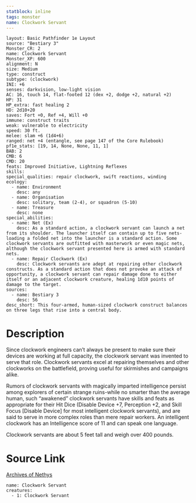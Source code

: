 ```yaml
---
statblock: inline
tags: monster
name: Clockwork Servant
---
```

```statblock
layout: Basic Pathfinder 1e Layout
source: "Bestiary 3"
Monster_CR: 2
name: Clockwork Servant
Monster_XP: 600
alignment: N
size: Medium
type: construct
subtype: (clockwork)
INI: +6
senses: darkvision, low-light vision
AC: 16, touch 14, flat-footed 12 (dex +2, dodge +2, natural +2)
HP: 31
HP_extra: fast healing 2
HD: 2d10+20
saves: Fort +0, Ref +4, Will +0
immune: construct traits
weak: vulnerable to electricity
speed: 30 ft.
melee: slam +6 (1d4+6)
ranged: net +4 (entangle, see page 147 of the Core Rulebook)
pf1e_stats: [19, 14, None, None, 11, 1]
BAB: 2
CMB: 6
CMD: 20
feats: Improved Initiative, Lightning Reflexes
skills: 
special_qualities: repair clockwork, swift reactions, winding
ecology:
  - name: Environment
    desc: any
  - name: Organisation
    desc: solitary, team (2-4), or squadron (5-10)
  - name: Treasure
    desc: none
special_abilities:
  - name: Net (Ex)
    desc: As a standard action, a clockwork servant can launch a net from its shoulder. The launcher itself can contain up to five nets-loading a folded net into the launcher is a standard action. Some clockwork servants are outfitted with masterwork or even magic nets, although the clockwork servant presented here is armed with standard nets.
  - name: Repair Clockwork (Ex)
    desc: Clockwork servants are adept at repairing other clockwork constructs. As a standard action that does not provoke an attack of opportunity, a clockwork servant can repair damage done to either itself or an adjacent clockwork creature, healing 1d10 points of damage to the target.
sources:
  - name: Bestiary 3
    desc: 56
desc_short: This four-armed, human-sized clockwork construct balances on three legs that rise into a central body.
```
# Description
Since clockwork engineers can’t always be present to make sure their devices are working at full capacity, the clockwork servant was invented to serve that role. Clockwork servants excel at repairing themselves and other clockworks on the battlefield, proving useful for skirmishes and campaigns alike.

Rumors of clockwork servants with magically imparted intelligence persist among explorers of certain strange ruins-while no smarter than the average human, such “awakened” clockwork servants have skills and feats as appropriate for their Hit Dice (Disable Device +7, Perception +2, and Skill Focus [Disable Device] for most intelligent clockwork servants), and are said to serve in more complex roles than mere repair workers. An intelligent clockwork has an Intelligence score of 11 and can speak one language.

Clockwork servants are about 5 feet tall and weigh over 400 pounds.
# Source Link
[Archives of Nethys](https://aonprd.com/MonsterDisplay.aspx?ItemName=Clockwork%20Servant)
```encounter-table
name: Clockwork Servant
creatures:
  - 1: Clockwork Servant
```
